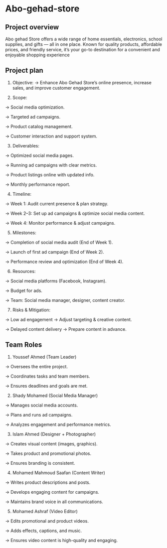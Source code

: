 # Abo-gehad-store

## Project overview
Abo gehad Store offers a wide range of home essentials, electronics, school supplies, and gifts — all in one place. Known for quality products, affordable prices, and friendly service, it’s your go-to destination for a convenient and enjoyable shopping experience

## Project plan

1. Objective:
 → Enhance Abo Gehad Store’s online presence, increase sales, and improve customer engagement.

2. Scope:

 → Social media optimization.

 → Targeted ad campaigns.

 → Product catalog management.

 → Customer interaction and support system.

3. Deliverables:

 → Optimized social media pages.

 → Running ad campaigns with clear metrics.

 → Product listings online with updated info.

 → Monthly performance report.

4. Timeline:

 → Week 1: Audit current presence & plan strategy.

 → Week 2–3: Set up ad campaigns & optimize social media content.

 → Week 4: Monitor performance & adjust campaigns.

5. Milestones:

 → Completion of social media audit (End of Week 1).

 → Launch of first ad campaign (End of Week 2).

 → Performance review and optimization (End of Week 4).

6. Resources:

 → Social media platforms (Facebook, Instagram).

 → Budget for ads.

 → Team: Social media manager, designer, content creator.

7. Risks & Mitigation:

 → Low ad engagement → Adjust targeting & creative content.

 → Delayed content delivery → Prepare content in advance.

## Team Roles

1. Youssef Ahmed (Team Leader)

 → Oversees the entire project.

 → Coordinates tasks and team members.

 → Ensures deadlines and goals are met.

2. Shady Mohamed (Social Media Manager)

 → Manages social media accounts.

 → Plans and runs ad campaigns.

 → Analyzes engagement and performance metrics.

3. Islam Ahmed  (Designer + Photographer)

 → Creates visual content (images, graphics).

 → Takes product and promotional photos.

 → Ensures branding is consistent.

4. Mohamed Mahmoud Saafan (Content Writer)

 → Writes product descriptions and posts.

 → Develops engaging content for campaigns.

 → Maintains brand voice in all communications.

5. Mohamed Ashraf (Video Editor)

 → Edits promotional and product videos.

 → Adds effects, captions, and music.

 → Ensures video content is high-quality and engaging.
